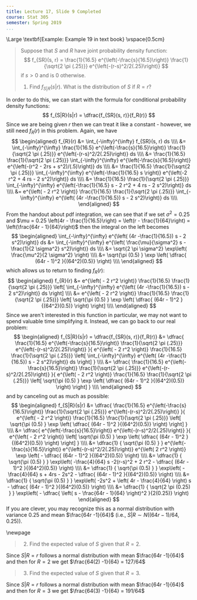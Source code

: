 ```yaml
---
title: Lecture 17, Slide 9 Completed
course: Stat 305
semester: Spring 2019
...
```


\Large \textbf{Example: Example 19 in text book} \vspace{0.5cm}

>Suppose that $S$ and $R$ have joint probability density function:
>$$
>f_{SR}(s, r) = \frac{1}{16.5} e^{\left(-\frac{s}{16.5}\right)} \frac{1}{\sqrt{2 \pi (.25)}} e^{\left(-(r-s)^2/2(.25)\right)}
>$$
>if $s > 0$ and is 0 otherwise.
>
>1. Find $f_{S|R}(s|r)$. What is the distribution of $S$ if $R = r$?

In order to do this, we can start with the formula for conditional probability density functions:
$$
f_{S|R}(s|r) = \dfrac{f_{SR}(s, r)}{f_R(r)}
$$
Since we are being given $r$ then we can treat it like a constant - however, we still need $f_R(r)$ in this problem. Again, we have
$$
\begin{aligned}
f_{R}(r) &= \int_{-\infty}^{\infty} f_{SR}(s, r) ds \\\\
      &= \int_{-\infty}^{\infty} \frac{1}{16.5} e^{\left(-\frac{s}{16.5}\right)} \frac{1}{\sqrt{2 \pi (.25)}} e^{\left(-(r-s)^2/2(.25)\right)} ds \\\\
      &= \frac{1}{16.5} \frac{1}{\sqrt{2 \pi (.25)}} \int_{-\infty}^{\infty} e^{\left(-\frac{s}{16.5}\right)} e^{\left(-(r^2 - 2rs + s^2)/(.5)\right)} ds \\\\
      &= \frac{1}{16.5} \frac{1}{\sqrt{2 \pi (.25)}} \int_{-\infty}^{\infty} e^{\left(-\frac{1}{16.5} s \right)} e^{\left(-2 r^2 + 4 rs - 2 s^2)\right)} ds \\\\
      &= \frac{1}{16.5} \frac{1}{\sqrt{2 \pi (.25)}} \int_{-\infty}^{\infty} e^{\left(-\frac{1}{16.5} s - 2 r^2 + 4 rs - 2 s^2)\right)} ds \\\\
      &= e^{\left( - 2 r^2 \right)} \frac{1}{16.5} \frac{1}{\sqrt{2 \pi (.25)}} \int_{-\infty}^{\infty} e^{\left( (4r -\frac{1}{16.5}) s - 2 s^2)\right)} ds \\\\
\end{aligned}
$$
From the handout about pdf integration, we can see that if we set $\sigma^2 = 0.25$ and 
$\mu = 0.25 \left(4r - \frac{1}{16.5}\right) = \left(r - \frac{1}{64}\right) = \left(\frac{64r - 1}{64}\right)$ 
then the integral on the left becomes
$$
\begin{aligned}
\int_{-\infty}^{\infty} e^{\left( (4r -\frac{1}{16.5}) s - 2 s^2)\right)} ds 
&= \int_{-\infty}^{\infty} e^{\left( \frac{\mu}{\sigma^2} s - \frac{1}{2 \sigma^2} s^2)\right)} ds \\\\
&= \sqrt{2 \pi \sigma^2} \exp\left( \frac{\mu^2}{2 \sigma^2} \right) \\\\
&= \sqrt{\pi (0.5) } \exp \left( \dfrac{ (64r - 1)^2 }{(64^2)(0.5)} \right) \\\\
\end{aligned}
$$
which allows us to return to finding $f_R(r)$:
$$
\begin{aligned}
f_{R}(r) 
&= e^{\left( - 2 r^2 \right)} \frac{1}{16.5} \frac{1}{\sqrt{2 \pi (.25)}} \left[ \int_{-\infty}^{\infty} e^{\left( (4r -\frac{1}{16.5}) s - 2 s^2)\right)} ds \right] \\\\
&= e^{\left( - 2 r^2 \right)} \frac{1}{16.5} \frac{1}{\sqrt{2 \pi (.25)}} \left[ \sqrt{\pi (0.5) } \exp \left( \dfrac{ (64r - 1)^2 }{(64^2)(0.5)} \right) \right] \\\\
\end{aligned}
$$
Since we aren't interested in this function in particular, we may not want to spend valuable time simplifying it. Instead, we can go back to our real problem: 
$$
\begin{aligned}
f_{S|R}(s|r) = \dfrac{f_{SR}(s, r)}{f_R(r)}
&= \dfrac{
\frac{1}{16.5} e^{\left(-\frac{s}{16.5}\right)} \frac{1}{\sqrt{2 \pi (.25)}} e^{\left(-(r-s)^2/2(.25)\right)}
}{
e^{\left( - 2 r^2 \right)} \frac{1}{16.5} \frac{1}{\sqrt{2 \pi (.25)}} \left[ \int_{-\infty}^{\infty} e^{\left( (4r -\frac{1}{16.5}) s - 2 s^2)\right)} ds \right]
} \\\\
&= \dfrac{
\frac{1}{16.5} e^{\left(-\frac{s}{16.5}\right)} \frac{1}{\sqrt{2 \pi (.25)}} e^{\left(-(r-s)^2/2(.25)\right)}
}{
e^{\left( - 2 r^2 \right)} \frac{1}{16.5} \frac{1}{\sqrt{2 \pi (.25)}} \left[ \sqrt{\pi (0.5) } \exp \left( \dfrac{ (64r - 1)^2 }{(64^2)(0.5)} \right) \right]
} \\\\
\end{aligned}
$$
and by canceling out as much as possible:
$$
\begin{aligned}
f_{S|R}(s|r) 
&= \dfrac{
\frac{1}{16.5} e^{\left(-\frac{s}{16.5}\right)} \frac{1}{\sqrt{2 \pi (.25)}} e^{\left(-(r-s)^2/2(.25)\right)}
}{
e^{\left( - 2 r^2 \right)} \frac{1}{16.5} \frac{1}{\sqrt{2 \pi (.25)}} \left[ \sqrt{\pi (0.5) } \exp \left( \dfrac{ (64r - 1)^2 }{(64^2)(0.5)} \right) \right]
} \\\\
&= \dfrac{
e^{\left(-\frac{s}{16.5}\right)} e^{\left(-(r-s)^2/2(.25)\right)}
}{
e^{\left( - 2 r^2 \right)} \left[ \sqrt{\pi (0.5) } \exp \left( \dfrac{ (64r - 1)^2 }{(64^2)(0.5)} \right) \right]
} \\\\
&= \dfrac{1} { \sqrt{\pi (0.5) } } e^{\left(-\frac{s}{16.5}\right)} e^{\left(-(r-s)^2/2(.25)\right)} e^{\left( 2 r^2 \right)} \exp \left( - \dfrac{ (64r - 1)^2 }{(64^2)(0.5)} \right) \\\\
&= \dfrac{1} { \sqrt{\pi (0.5) } } \exp\left( -\frac{4}{64} s -2(r-s)^2 + 2 r^2 - \dfrac{ (64r - 1)^2 }{(64^2)(0.5)} \right) \\\\
&= \dfrac{1} { \sqrt{\pi (0.5) } } \exp\left( -\frac{4}{64} s + 4rs - 2s^2 - \dfrac{ (64r - 1)^2 }{(64^2)(0.5)} \right) \\\\
&= \dfrac{1} { \sqrt{\pi (0.5) } } \exp\left( -2s^2 + \left( 4r - \frac{4}{64} \right) s - \dfrac{ (64r - 1)^2 }{(64^2)(0.5)} \right) \\\\
&= \dfrac{1} { \sqrt{2 \pi (0.25) } } \exp\left( - \dfrac{ \left( s - \frac{64r - 1}{64} \right)^2 }{2(0.25)}  \right) 
\end{aligned}
$$
If you are clever, you may recognize this as a normal distribution with variance 0.25 and mean $\frac{64r -1}{64}$ (i.e., $S|R \sim N( (64r - 1)/64, 0.25))$.

\newpage

>2. Find the expected value of $S$ given that $R = 2$.

Since $S|R=r$ follows a normal distribution with mean 
$\frac{64r -1}{64}$ 
and then for $R = 2$ we get 
$\frac{64(2) -1}{64} = 127/64$ 

>3. Find the expected value of $S$ given that $R = 3$.

Since $S|R=r$ follows a normal distribution with mean 
$\frac{64r -1}{64}$ 
and then for $R = 3$ we get 
$\frac{64(3) -1}{64} = 191/64$ 
